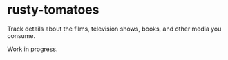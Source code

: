 # rusty-tomatoes

Track details about the films, television shows, books, and other media you consume.

Work in progress.
